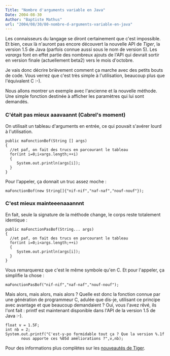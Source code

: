 ```yaml
---
Title: "Nombre d'arguments variable en Java"
Date: 2004-08-30
Author: "Baptiste Mathus"
url: "2004/08/30/80-nombre-d-arguments-variable-en-java"
---
```




Les connaisseurs du langage se diront certainement que c'est impossible.
Et bien, ceux là n'auront pas encore découvert la nouvelle API de
*Tiger*, la version 1.5 de Java (parfois connue aussi sous le nom de
version 5). Les *varargs* font en effet partie des nombreux ajouts de
l'API qui devrait sortir en version finale (actuellement beta2) vers le
mois d'octobre.

Je vais donc décrire brièvement comment ça marche avec des petits bouts
de code. Vous verrez que c'est très simple à l'utilisation, beaucoup
plus que l'équivalent C :-).

Nous allons montrer un exemple avec l'ancienne et la nouvelle méthode.
Une simple fonction destinée à afficher les paramètres qui lui sont
demandés.

### C'était pas mieux aaavaannt (Cabrel's moment)

On utilisait un tableau d'arguments en entrée, ce qui pouvait s'avérer
lourd à l'utilisation.

    public maFonctionBof(String [] args)
    {
      //et paf, on fait des trucs en parcourant le tableau
      for(int i=0;i<args.length;++i)
      {
         System.out.println(args[i]);
      }
    }

Pour l'appeler, ça donnait un truc assez moche :

    maFonctionBof(new String[]{"nif-nif","naf-naf","nouf-nouf"});

### C'est mieux mainteeenaaannnt

En fait, seule la signature de la méthode change, le corps reste
totalement identique :

    public maFonctionPasBof(String... args)
    {
      //et paf, on fait des trucs en parcourant le tableau
      for(int i=0;i<args.length;++i)
      {
         System.out.println(args[i]);
      }
    }

Vous remarquerez que c'est le même symbole qu'en C. Et pour l'appeler,
ça simplifie la chose :

    maFonctionPasBof("nif-nif","naf-naf","nouf-nouf");

Mais alors, mais alors, mais alors ? Quelle est donc la fonction connue
par une génération de programmeur C, adulée que dis-je, utilisant ce
principe avec avantage et que beaucoup demandaient ? Oui, vous l'avez
rêvé, ils l'ont fait : printf est maintenant disponible dans l'API de la
version 1.5 de Java :-).

    float v = 1.5F;
    int nb = 2;
    System.out.printf("C'est-y-po formidable tout ça ? Que la version %.1f 
           nous apporte ces %05d améliorations ?",v,nb);

Pour des informations plus complètes sur les [nouveautés de
Tiger](http://lroux.developpez.com/article/java/tiger/).

